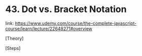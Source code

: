 # 43. Dot vs. Bracket Notation
link: https://www.udemy.com/course/the-complete-javascript-course/learn/lecture/22648271#overview


[Theory]





[Steps]